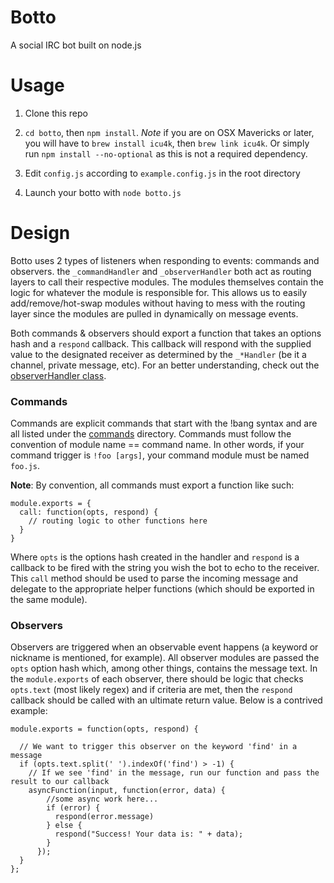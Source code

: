 # Botto

A social IRC bot built on node.js

# Usage

1. Clone this repo

2. `cd botto`, then `npm install`. *Note* if you are on OSX Mavericks or later,
you will have to `brew install icu4k`, then `brew link icu4k`. Or simply run
`npm install --no-optional` as this is not a required dependency.

3. Edit `config.js` according to `example.config.js` in the root directory

4. Launch your botto with `node botto.js`

# Design

Botto uses 2 types of listeners when responding to events: commands and observers.
the `_commandHandler` and `_observerHandler` both act as routing layers to call
their respective modules. The modules themselves contain the logic for whatever the
module is responsible for. This allows us to easily add/remove/hot-swap modules
without having to mess with the routing layer since the modules are pulled in
dynamically on message events.

Both commands & observers should export a function that takes an options hash and
a `respond` callback. This callback will respond with the supplied value to the
designated receiver as determined by the `_*Handler` (be it a channel, private
message, etc). For an better understanding, check out the [observerHandler class](./observers/_observerHandler.js).

### Commands
Commands are explicit commands that start with the !bang syntax and are all listed
under the [commands](./commands) directory. Commands must follow the convention of
module name == command name. In other words, if your command trigger is
`!foo [args]`, your command module must be named `foo.js`.

**Note**: By convention, all commands must export a function like such:

```
module.exports = {
  call: function(opts, respond) {
    // routing logic to other functions here
  }
}
```

Where `opts` is the options hash created in the handler and `respond` is a callback
to be fired with the string you wish the bot to echo to the receiver. This `call`
method should be used to parse the incoming message and delegate to the appropriate
helper functions (which should be exported in the same module).

### Observers
Observers are triggered when an observable event happens (a keyword or nickname is
mentioned, for example). All observer modules are passed the `opts` option hash which,
among other things, contains the message text. In the `module.exports` of each observer,
there should be logic that checks `opts.text` (most likely regex) and if criteria
are met, then the `respond` callback should be called with an ultimate return value.
Below is a contrived example:

```
module.exports = function(opts, respond) {

  // We want to trigger this observer on the keyword 'find' in a message
  if (opts.text.split(' ').indexOf('find') > -1) {
    // If we see 'find' in the message, run our function and pass the result to our callback
    asyncFunction(input, function(error, data) {
        //some async work here...
        if (error) {
          respond(error.message)
        } else {
          respond("Success! Your data is: " + data);
        }
      });
  }
};
```
